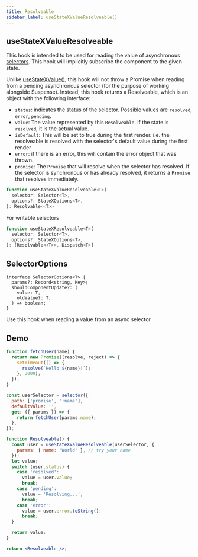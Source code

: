 ```yaml
---
title: Resolveable
sidebar_label: useStateXValueResolveable()
---
```


## useStateXValueResolveable

This hook is intended to be used for reading the value of asynchronous [selectors](selector). This hook will implicitly subscribe the component to the given state.

Unlike [useStateXValue()](useStateXValue), this hook will not throw a Promise when reading from a pending asynchronous selector (for the purpose of working alongside Suspense). Instead, this hook returns a Resolveable, which is an object with the following interface:

- `status`: indicates the status of the selector. Possible values are `resolved`, `error`, `pending`.
- `value`: The value represented by this `Resolveable`. If the state is `resolved`, it is the actual value.
- `isDefault`: This will be set to true during the first render. i.e. the resolveable is resolved with the selector's default value during the first render
- `error`: if there is an error, this will contain the error object that was thrown.
- `promise`: The `Promise` that will resolve when the selector has resolved. If the selector is synchronous or has already resolved, it returns a `Promise` that resolves immediately.

```jsx title="useStateXValueResolveable(selector, options)"
function useStateXValueResolveable<T>(
  selector: Selector<T>,
  options?: StateXOptions<T>,
): Resolvable<<T>>
```

For writable selectors

```jsx title="useStateXResolveable(selector, options)"
function useStateXResolveable<T>(
  selector: Selector<T>,
  options?: StateXOptions<T>,
): [Resolvable<<T>>, Dispatch<T>]
```

## SelectorOptions

```
interface SelectorOptions<T> {
  params?: Record<string, Key>;
  shouldComponentUpdate?: (
    value: T,
    oldValue?: T,
  ) => boolean;
}
```

Use this hook when reading a value from an async selector

## Demo

```jsx live
function fetchUser(name) {
  return new Promise((resolve, reject) => {
    setTimeout(() => {
      resolve(`Hello ${name}!`);
    }, 3000);
  });
}

const userSelector = selector({
  path: ['promise', ':name'],
  defaultValue: '',
  get: ({ params }) => {
    return fetchUser(params.name);
  },
});

function Resolveable() {
  const user = useStateXValueResolveable(userSelector, {
    params: { name: 'World' }, // try your name
  });
  let value;
  switch (user.status) {
    case 'resolved':
      value = user.value;
      break;
    case 'pending':
      value = 'Resolving...';
      break;
    case 'error':
      value = user.error.toString();
      break;
  }

  return value;
}

return <Resolveable />;
```
